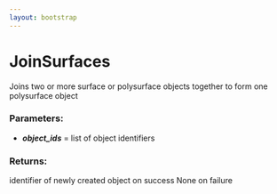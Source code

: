 ```yaml
---
layout: bootstrap
---
```


# JoinSurfaces

Joins two or more surface or polysurface objects together to form one
        polysurface object
        

### Parameters:

- ***object_ids*** = list of object identifiers
        

### Returns:


identifier of newly created object on success
None on failure
        
